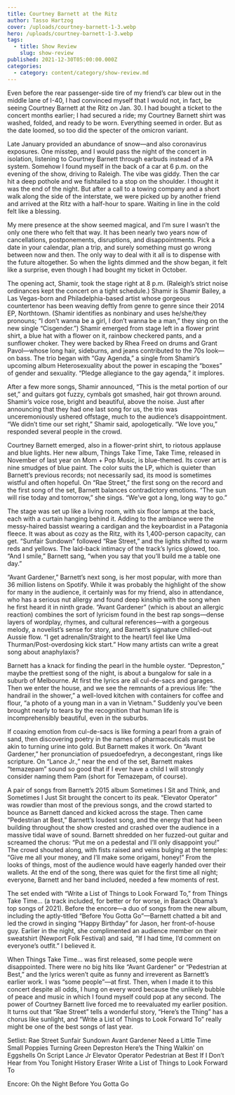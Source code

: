 ```yaml
---
title: Courtney Barnett at the Ritz
author: Tasso Hartzog
cover: /uploads/courtney-barnett-1-3.webp
hero: /uploads/courtney-barnett-1-3.webp
tags:
  - title: Show Review
    slug: show-review
published: 2021-12-30T05:00:00.000Z
categories:
  - category: content/category/show-review.md
---
```


Even before the rear passenger-side tire of my friend’s car blew out in the middle lane of I-40, I had convinced myself that I would not, in fact, be seeing Courtney Barnett at the Ritz on Jan. 30. I had bought a ticket to the concert months earlier; I had secured a ride; my Courtney Barnett shirt was washed, folded, and ready to be worn. Everything seemed in order. But as the date loomed, so too did the specter of the omicron variant.

Late January provided an abundance of snow—and also coronavirus exposures. One misstep, and I would pass the night of the concert in isolation, listening to Courtney Barnett through earbuds instead of a PA system. Somehow I found myself in the back of a car at 6 p.m. on the evening of the show, driving to Raleigh. The vibe was giddy. Then the car hit a deep pothole and we fishtailed to a stop on the shoulder. I thought it was the end of the night. But after a call to a towing company and a short walk along the side of the interstate, we were picked up by another friend and arrived at the Ritz with a half-hour to spare. Waiting in line in the cold felt like a blessing.

My mere presence at the show seemed magical, and I’m sure I wasn’t the only one there who felt that way. It has been nearly two years now of cancellations, postponements, disruptions, and disappointments. Pick a date in your calendar, plan a trip, and surely something must go wrong between now and then. The only way to deal with it all is to dispense with the future altogether. So when the lights dimmed and the show began, it felt like a surprise, even though I had bought my ticket in October.

The opening act, Shamir, took the stage right at 8 p.m. (Raleigh’s strict noise ordinances kept the concert on a tight schedule.) Shamir is Shamir Bailey, a Las Vegas-born and Philadelphia-based artist whose gorgeous countertenor has been weaving deftly from genre to genre since their 2014 EP, Northtown. (Shamir identifies as nonbinary and uses he/she/they pronouns; “I don’t wanna be a girl, I don’t wanna be a man,” they sing on the new single “Cisgender.”) Shamir emerged from stage left in a flower print shirt, a blue hat with a flower on it, rainbow checkered pants, and a sunflower choker. They were backed by Rhea Freed on drums and Grant Pavol—whose long hair, sideburns, and jeans contributed to the 70s look—on bass. The trio began with “Gay Agenda,” a single from Shamir’s upcoming album Heterosexuality about the power in escaping the “boxes” of gender and sexuality. “Pledge allegiance to the gay agenda,” it implores.

After a few more songs, Shamir announced, “This is the metal portion of our set,” and guitars got fuzzy, cymbals got smashed, hair got thrown around. Shamir’s voice rose, bright and beautiful, above the noise. Just after announcing that they had one last song for us, the trio was unceremoniously ushered offstage, much to the audience’s disappointment. “We didn’t time our set right,” Shamir said, apologetically. “We love you,” responded several people in the crowd.

Courtney Barnett emerged, also in a flower-print shirt, to riotous applause and blue lights. Her new album, Things Take Time, Take Time, released in November of last year on Mom + Pop Music, is blue-themed. Its cover art is nine smudges of blue paint. The color suits the LP, which is quieter than Barnett’s previous records; not necessarily sad, its mood is sometimes wistful and often hopeful. On “Rae Street,” the first song on the record and the first song of the set, Barnett balances contradictory emotions. “The sun will rise today and tomorrow,” she sings. “We’ve got a long, long way to go.”

The stage was set up like a living room, with six floor lamps at the back, each with a curtain hanging behind it. Adding to the ambiance were the messy-haired bassist wearing a cardigan and the keyboardist in a Patagonia fleece. It was about as cozy as the Ritz, with its 1,400-person capacity, can get. “Sunfair Sundown” followed “Rae Street,” and the lights shifted to warm reds and yellows. The laid-back intimacy of the track’s lyrics glowed, too. “And I smile,” Barnett sang, “when you say that you’ll build me a table one day.”

“Avant Gardener,” Barnett’s next song, is her most popular, with more than 36 million listens on Spotify. While it was probably the highlight of the show for many in the audience, it certainly was for my friend, also in attendance, who has a serious nut allergy and found deep kinship with the song when he first heard it in ninth grade. “Avant Gardener” (which is about an allergic reaction) combines the sort of lyricism found in the best rap songs—dense layers of wordplay, rhymes, and cultural references—with a gorgeous melody, a novelist’s sense for story, and Barnett’s signature chilled-out Aussie flow. “I get adrenalin/Straight to the heart/I feel like Uma Thurman/Post-overdosing kick start.” How many artists can write a great song about anaphylaxis?

Barnett has a knack for finding the pearl in the humble oyster. “Depreston,” maybe the prettiest song of the night, is about a bungalow for sale in a suburb of Melbourne. At first the lyrics are all cul-de-sacs and garages. Then we enter the house, and we see the remnants of a previous life: “the handrail in the shower,” a well-loved kitchen with containers for coffee and flour, “a photo of a young man in a van in Vietnam.” Suddenly you’ve been brought nearly to tears by the recognition that human life is incomprehensibly beautiful, even in the suburbs.

If coaxing emotion from cul-de-sacs is like forming a pearl from a grain of sand, then discovering poetry in the names of pharmaceuticals must be akin to turning urine into gold. But Barnett makes it work. On “Avant Gardener,” her pronunciation of psuedoefedryn, a decongestant, rings like scripture. On “Lance Jr.,” near the end of the set, Barnett makes “temazepam” sound so good that if I ever have a child I will strongly consider naming them Pam (short for Temazepam, of course).

A pair of songs from Barnett’s 2015 album Sometimes I Sit and Think, and Sometimes I Just Sit brought the concert to its peak. “Elevator Operator” was rowdier than most of the previous songs, and the crowd started to bounce as Barnett danced and kicked across the stage. Then came “Pedestrian at Best,” Barnett’s loudest song, and the energy that had been building throughout the show crested and crashed over the audience in a massive tidal wave of sound. Barnett shredded on her fuzzed-out guitar and screamed the chorus: “Put me on a pedestal and I’ll only disappoint you!” The crowd shouted along, with fists raised and veins bulging at the temples: “Give me all your money, and I’ll make some origami, honey!” From the looks of things, most of the audience would have eagerly handed over their wallets. At the end of the song, there was quiet for the first time all night; everyone, Barnett and her band included, needed a few moments of rest.

The set ended with “Write a List of Things to Look Forward To,” from Things Take Time… (a track included, for better or for worse, in Barack Obama’s top songs of 2021). Before the encore—a duo of songs from the new album, including the aptly-titled “Before You Gotta Go”—Barnett chatted a bit and led the crowd in singing “Happy Birthday” for Jason, her front-of-house guy. Earlier in the night, she complimented an audience member on their sweatshirt (Newport Folk Festival) and said, “If I had time, I’d comment on everyone’s outfit.” I believed it.

When Things Take Time… was first released, some people were disappointed. There were no big hits like “Avant Gardener” or “Pedestrian at Best,” and the lyrics weren’t quite as funny and irreverent as Barnett’s earlier work. I was “some people”—at first. Then, when I made it to this concert despite all odds, I hung on every word because the unlikely bubble of peace and music in which I found myself could pop at any second. The power of Courtney Barnett live forced me to reevaluated my earlier position. It turns out that “Rae Street” tells a wonderful story, “Here’s the Thing” has a chorus like sunlight, and “Write a List of Things to Look Forward To” really might be one of the best songs of last year.

Setlist:
Rae Street
Sunfair Sundown
Avant Gardener
Need a Little Time
Small Poppies
Turning Green
Depreston
Here’s the Thing
Walkin’ on Eggshells
On Script
Lance Jr
Elevator Operator
Pedestrian at Best
If I Don’t Hear from You Tonight
History Eraser
Write a List of Things to Look Forward To

Encore:
Oh the Night
Before You Gotta Go
